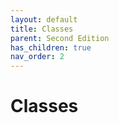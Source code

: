 ```yaml
---
layout: default
title: Classes
parent: Second Edition
has_children: true
nav_order: 2
---
```


# Classes
